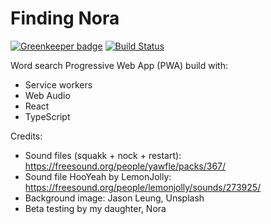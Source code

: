 # Finding Nora

[![Greenkeeper badge](https://badges.greenkeeper.io/vnglst/finding-nora.svg)](https://greenkeeper.io/)
[![Build Status](https://travis-ci.org/vnglst/finding-nora.svg?branch=master)](https://travis-ci.org/vnglst/finding-nora)

Word search Progressive Web App (PWA) build with:

- Service workers
- Web Audio
- React
- TypeScript

Credits:

- Sound files (squakk + nock + restart): https://freesound.org/people/yawfle/packs/367/
- Sound file HooYeah by LemonJolly: https://freesound.org/people/lemonjolly/sounds/273925/
- Background image: Jason Leung, Unsplash
- Beta testing by my daughter, Nora
